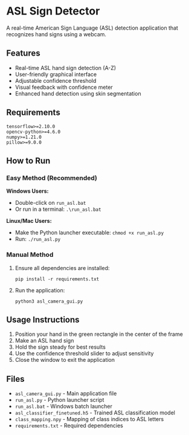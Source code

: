 # ASL Sign Detector

A real-time American Sign Language (ASL) detection application that recognizes hand signs using a webcam.

## Features

- Real-time ASL hand sign detection (A-Z)
- User-friendly graphical interface
- Adjustable confidence threshold
- Visual feedback with confidence meter
- Enhanced hand detection using skin segmentation

## Requirements

```
tensorflow>=2.10.0
opencv-python>=4.6.0
numpy>=1.21.0
pillow>=9.0.0
```

## How to Run

### Easy Method (Recommended)

**Windows Users:**
- Double-click on `run_asl.bat`
- Or run in a terminal: `.\run_asl.bat`

**Linux/Mac Users:**
- Make the Python launcher executable: `chmod +x run_asl.py`
- Run: `./run_asl.py`

### Manual Method

1. Ensure all dependencies are installed:
   ```
   pip install -r requirements.txt
   ```

2. Run the application:
   ```
   python3 asl_camera_gui.py
   ```

## Usage Instructions

1. Position your hand in the green rectangle in the center of the frame
2. Make an ASL hand sign
3. Hold the sign steady for best results
4. Use the confidence threshold slider to adjust sensitivity
5. Close the window to exit the application

## Files

- `asl_camera_gui.py` - Main application file
- `run_asl.py` - Python launcher script
- `run_asl.bat` - Windows batch launcher
- `asl_classifier_finetuned.h5` - Trained ASL classification model
- `class_mapping.npy` - Mapping of class indices to ASL letters
- `requirements.txt` - Required dependencies 